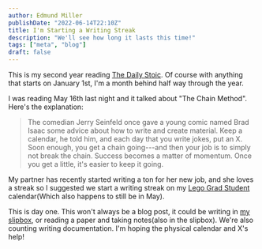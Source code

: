 ```yaml
---
author: Edmund Miller
publishDate: "2022-06-14T22:10Z"
title: I'm Starting a Writing Streak
description: "We'll see how long it lasts this time!"
tags: ["meta", "blog"]
draft: false
---
```


This is my second year reading [The Daily
Stoic](https://www.goodreads.com/book/show/29093292-the-daily-stoic). Of
course with anything that starts on January 1st, I\'m a month behind
half way through the year.

I was reading May 16th last night and it talked about \"The Chain
Method\". Here\'s the explanation:

> The comedian Jerry Seinfeld once gave a young comic named Brad Isaac
> some advice about how to write and create material. Keep a calendar,
> he told him, and each day that you write jokes, put an X. Soon enough,
> you get a chain going---and then your job is to simply not break the
> chain. Success becomes a matter of momentum. Once you get a little,
> it's easier to keep it going.

My partner has recently started writing a ton for her new job, and she
loves a streak so I suggested we start a writing streak on my [Lego Grad
Student](https://brickademics.com/) calendar(Which also happens to still
be in May).

This is day one. This won\'t always be a blog post, it could be writing
in [my slipbox](https://slipbox.edmundmiller.dev/), or reading a paper
and taking notes(also in the slipbox). We\'re also counting writing
documentation. I\'m hoping the physical calendar and X\'s help!
